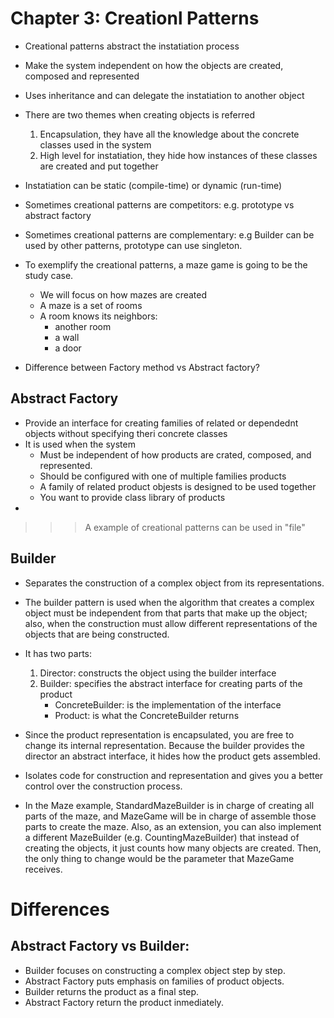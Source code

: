 Chapter 3: Creationl Patterns
=============================
- Creational patterns abstract the instatiation process
- Make the system independent on how the objects are created, composed and represented
- Uses inheritance and can delegate the instatiation to another object
- There are two themes when creating objects is referred
    1. Encapsulation, they have all the knowledge about the concrete classes used in the system
    2. High level for instatiation, they hide how instances of these classes are created and put together
- Instatiation can be static (compile-time) or dynamic (run-time)
- Sometimes creational patterns are competitors: e.g. prototype vs abstract factory
- Sometimes creational patterns are complementary: e.g Builder can be used by other patterns, prototype can use singleton.
- To exemplify the creational patterns, a maze game is going to be the study case. 
    - We will focus on how mazes are created
    - A maze is a set of rooms
    - A room knows its neighbors: 
        - another room
        - a wall
        - a door

- Difference between Factory method vs Abstract factory?

Abstract Factory
----------------
- Provide an interface for creating families of related or dependednt objects without specifying theri concrete classes
- It is used when the system 
    - Must be independent of how products are crated, composed, and represented.
    - Should be configured with one of multiple families products
    - A family of related product objests is designed to be used together
    - You want to provide  class library of products
- 

>>> A example of creational patterns can be used in "file"

Builder
-------
- Separates the construction of a complex object from its representations.
- The builder pattern is used when the algorithm that creates a complex object must be independent from that parts that make up the object; also, when the construction must allow different representations of the objects that are being constructed.
- It has two parts:
	1) Director: constructs the object using the builder interface
	2) Builder: specifies the abstract interface for creating parts of the product
		- ConcreteBuilder: is the implementation of the interface
		- Product: is what the ConcreteBuilder returns

- Since the product representation is encapsulated, you are free to change its internal representation. Because the builder provides the director an abstract interface, it hides how the product gets assembled.
- Isolates code for construction and representation and gives you a better control over the construction process.
- In the Maze example, StandardMazeBuilder is in charge of creating all parts of the maze, and MazeGame will be in charge of assemble those parts to create the maze. Also, as an extension, you can also implement a different MazeBuilder (e.g. CountingMazeBuilder) that instead of creating the objects, it just counts how many objects are created. Then, the only thing to change would be the parameter that MazeGame receives.

Differences
===========
Abstract Factory vs Builder:
----------------------------
- Builder focuses on constructing a complex object step by step.
- Abstract Factory puts emphasis on families of product objects.
- Builder returns the product as a final step.
- Abstract Factory return the product inmediately.


